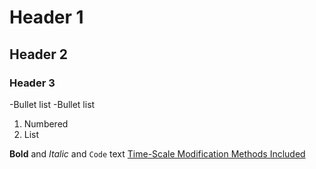 # Header 1
## Header 2
### Header 3

-Bullet list
-Bullet list
1. Numbered
2. List

**Bold** and _Italic_ and `Code` text
[Time-Scale Modification Methods Included](https://zygurt.github.io/TSM/methods)
